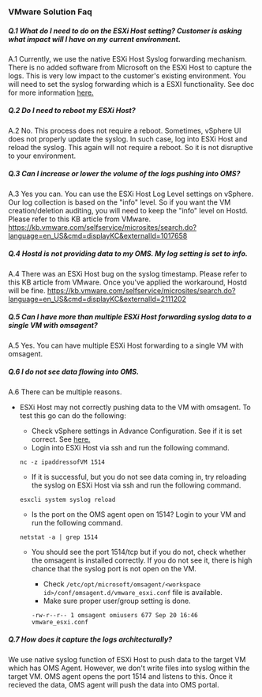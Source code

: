 ### VMware Solution Faq

##### Q.1  What do I need to do on the ESXi Host setting? Customer is asking what impact will I have on my current environment.
A.1  Currently, we use the native ESXi Host Syslog forwarding mechanism. There is no added software from Microsoft on the ESXi Host to capture the logs. This is very low impact to the customer's existing environment. You will need to set the syslog forwarding which is a ESXI functionality. See doc for more information [here.](https://azure.microsoft.com/en-us/documentation/articles/log-analytics-vmware/)

##### Q.2 Do I need to reboot my ESXi Host?
A.2 No. This process does not require a reboot. Sometimes, vSphere UI does not properly update the syslog. In such case, log into ESXi Host and reload the syslog. This again will not require a reboot. So it is not disruptive to your environment.

##### Q.3 Can I increase or lower the volume of the logs pushing into OMS?
A.3 Yes you can. You can use the ESXi Host Log Level settings on vSphere. Our log collection is based on the "info" level. So if you want the VM creation/deletion auditing, you will need to keep the "info" level on Hostd. Please refer to this KB article from VMware.
https://kb.vmware.com/selfservice/microsites/search.do?language=en_US&cmd=displayKC&externalId=1017658

##### Q.4 Hostd is not providing data to my OMS. My log setting is set to info.
A.4 There was an ESXi Host bug on the syslog timestamp. Please refer to this KB article from VMware.
Once you've applied the workaround, Hostd will be fine.
https://kb.vmware.com/selfservice/microsites/search.do?language=en_US&cmd=displayKC&externalId=2111202

##### Q.5 Can I have more than multiple ESXi Host forwarding syslog data to a single VM with omsagent?
A.5  Yes. You can have multiple ESXi Host forwarding to a single VM with omsagent.

##### Q.6 I do not see data flowing into OMS.
A.6 There can be multiple reasons.
- ESXi Host may not correctly pushing data to the VM with omsagent.
  To test this go can do the following:
	- Check vSphere settings in Advance Configuration. See if it is set correct. See [here.](https://azure.microsoft.com/en-us/documentation/articles/log-analytics-vmware/)
	- Login into ESXi Host via ssh and run the following command.

	```nc -z ipaddressofVM 1514```

	- If it is successful, but you do not see data coming in, try reloading the syslog on ESXi Host via ssh and run the following command.

	```esxcli system syslog reload```

	- Is the port on the OMS agent open on 1514? Login to your VM and run the following command.

	```netstat -a | grep 1514```

	- You should see the port 1514/tcp but if you do not, check whether the omsagent is installed correctly. If you do not see it, there is high chance that the syslog port is not open on the VM.
		- Check ```/etc/opt/microsoft/omsagent/<workspace id>/conf/omsagent.d/vmware_esxi.conf``` file is available.
		- Make sure proper user/group setting is done.

		```-rw-r--r-- 1 omsagent omiusers 677 Sep 20 16:46 vmware_esxi.conf```

##### Q.7 How does it capture the logs architecturally?  
We use native syslog function of ESXi Host to push data to the target VM which has OMS Agent. However, we don't write files into syslog within the target VM. OMS agent opens the port 1514 and listens to this. Once it recieved the data, OMS agent will push the data into OMS portal. 
